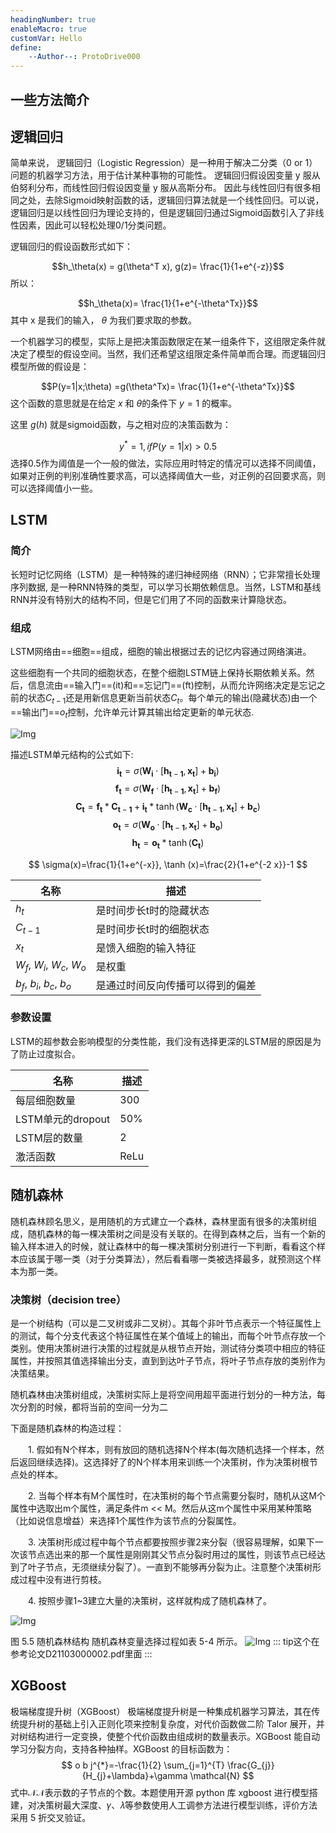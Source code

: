 ```yaml
---
headingNumber: true
enableMacro: true
customVar: Hello
define:
    --Author--: ProtoDrive000
---
```

## 一些方法简介

## 逻辑回归
简单来说， 逻辑回归（Logistic Regression）是一种用于解决二分类（0 or 1）问题的机器学习方法，用于估计某种事物的可能性。
逻辑回归假设因变量 y 服从伯努利分布，而线性回归假设因变量 y 服从高斯分布。 因此与线性回归有很多相同之处，去除Sigmoid映射函数的话，逻辑回归算法就是一个线性回归。可以说，逻辑回归是以线性回归为理论支持的，但是逻辑回归通过Sigmoid函数引入了非线性因素，因此可以轻松处理0/1分类问题。

逻辑回归的假设函数形式如下：

$$h_\theta(x) = g(\theta^T x), g(z)= \frac{1}{1+e^{-z}}$$
所以：

$$h_\theta(x)= \frac{1}{1+e^{-\theta^Tx}}$$
其中 x 是我们的输入， $\theta$ 为我们要求取的参数。

一个机器学习的模型，实际上是把决策函数限定在某一组条件下，这组限定条件就决定了模型的假设空间。当然，我们还希望这组限定条件简单而合理。而逻辑回归模型所做的假设是：

$$P(y=1|x;\theta) =g(\theta^Tx)= \frac{1}{1+e^{-\theta^Tx}}$$
这个函数的意思就是在给定 $x$ 和 $\theta$的条件下 $y=1$ 的概率。

这里 $g(h)$ 就是sigmoid函数，与之相对应的决策函数为：

$$y^* = 1, if P(y=1|x)>0.5$$
选择0.5作为阈值是一个一般的做法，实际应用时特定的情况可以选择不同阈值，如果对正例的判别准确性要求高，可以选择阈值大一些，对正例的召回要求高，则可以选择阈值小一些。







## LSTM
### 简介
长短时记忆网络（LSTM）是一种特殊的递归神经网络（RNN）；它非常擅长处理序列数据, 是一种RNN特殊的类型，可以学习长期依赖信息。当然，LSTM和基线RNN并没有特别大的结构不同，但是它们用了不同的函数来计算隐状态。
### 组成
LSTM网络由==细胞==组成，细胞的输出根据过去的记忆内容通过网络演进。

这些细胞有一个共同的细胞状态，在整个细胞LSTM链上保持长期依赖关系。然后，信息流由==输入门==(it)和==忘记门==(ft)控制，从而允许网络决定是忘记之前的状态$C_{t-1}$还是用新信息更新当前状态$C_{t}$。每个单元的输出(隐藏状态)由一个==输出门==$o_{t}$控制，允许单元计算其输出给定更新的单元状态.

![Img](https://imgpool.protodrive.xyz/img/yank-note-picgo-img-20220808030020.png#pic_center%20=400x)

描述LSTM单元结构的公式如下:
$$\mathbf{i}_{\mathbf{t}}=\sigma\left(\mathbf{W}_{\mathbf{i}} \cdot\left[\mathbf{h}_{\mathbf{t}-\mathbf{1}}, \mathbf{x}_{\mathbf{t}}\right]+\mathbf{b}_{\mathbf{i}}\right)$$
$$\mathbf{f}_{\mathbf{t}}=\sigma\left(\mathbf{W}_{\mathbf{f}} \cdot\left[\mathbf{h}_{\mathbf{t}-\mathbf{1}}, \mathbf{x}_{\mathbf{t}}\right]+\mathbf{b}_{\mathbf{f}}\right)$$
$$\mathbf{C}_{\mathbf{t}}=\mathbf{f}_{\mathbf{t}} * \mathbf{C}_{\mathbf{t}-\mathbf{1}}+\mathbf{i}_{\mathbf{t}} * \tanh \left(\mathbf{W}_{\mathbf{c}} \cdot\left[\mathbf{h}_{\mathbf{t}-\mathbf{1}}, \mathbf{x}_{\mathbf{t}}\right]+\mathbf{b}_{\mathbf{c}}\right)$$
$$\mathbf{o}_{\mathbf{t}}=\sigma\left(\mathbf{W}_{\mathbf{o}} \cdot\left[\mathbf{h}_{\mathbf{t}-\mathbf{1}}, \mathbf{x}_{\mathbf{t}}\right]+\mathbf{b}_{\mathbf{o}}\right)$$
$$\mathbf{h}_{\mathbf{t}}=\mathbf{o}_{\mathbf{t}} * \tanh \left(\mathbf{C}_{\mathbf{t}}\right)$$


$$ \sigma(x)=\frac{1}{1+e^{-x}}, \tanh (x)=\frac{2}{1+e^{-2 x}}-1 $$

| 名称 | 描述|
| -- | -- | 
|$h_t$|是时间步长t时的隐藏状态|
|$C_{t-1}$|是时间步长t时的细胞状态|
|$x_t$|是馈入细胞的输入特征|
|$W_f$, $W_i$, $W_c$, $W_o$|是权重|
|$b_f$, $b_i$, $b_c$, $b_o$|是通过时间反向传播可以得到的偏差|


### 参数设置
LSTM的超参数会影响模型的分类性能，我们没有选择更深的LSTM层的原因是为了防止过度拟合。

| 名称 | 描述|
| -- | -- | 
|每层细胞数量|300|
|LSTM单元的dropout|50%|
|LSTM层的数量|2|
|激活函数|ReLu|


## 随机森林
随机森林顾名思义，是用随机的方式建立一个森林，森林里面有很多的决策树组成，随机森林的每一棵决策树之间是没有关联的。在得到森林之后，当有一个新的输入样本进入的时候，就让森林中的每一棵决策树分别进行一下判断，看看这个样本应该属于哪一类（对于分类算法），然后看看哪一类被选择最多，就预测这个样本为那一类。
### 决策树（decision tree）
是一个树结构（可以是二叉树或非二叉树）。其每个非叶节点表示一个特征属性上的测试，每个分支代表这个特征属性在某个值域上的输出，而每个叶节点存放一个类别。使用决策树进行决策的过程就是从根节点开始，测试待分类项中相应的特征属性，并按照其值选择输出分支，直到到达叶子节点，将叶子节点存放的类别作为决策结果。

随机森林由决策树组成，决策树实际上是将空间用超平面进行划分的一种方法，每次分割的时候，都将当前的空间一分为二

下面是随机森林的构造过程：

　　1. 假如有N个样本，则有放回的随机选择N个样本(每次随机选择一个样本，然后返回继续选择)。这选择好了的N个样本用来训练一个决策树，作为决策树根节点处的样本。

　　2. 当每个样本有M个属性时，在决策树的每个节点需要分裂时，随机从这M个属性中选取出m个属性，满足条件m << M。然后从这m个属性中采用某种策略（比如说信息增益）来选择1个属性作为该节点的分裂属性。

　　3. 决策树形成过程中每个节点都要按照步骤2来分裂（很容易理解，如果下一次该节点选出来的那一个属性是刚刚其父节点分裂时用过的属性，则该节点已经达到了叶子节点，无须继续分裂了）。一直到不能够再分裂为止。注意整个决策树形成过程中没有进行剪枝。

　　4. 按照步骤1~3建立大量的决策树，这样就构成了随机森林了。


![Img](https://imgpool.protodrive.xyz/IMG/yank-note-picgo-img-20221010024612.png)

图 5.5 随机森林结构 
随机森林变量选择过程如表 5-4 所示。
![Img](https://imgpool.protodrive.xyz/IMG/yank-note-picgo-img-20221010024647.png)
::: tip这个在参考论文D21103000002.pdf里面
:::

## XGBoost
极端梯度提升树（XGBoost）
极端梯度提升树是一种集成机器学习算法，其在传统提升树的基础上引入正则化项来控制复杂度，对代价函数做二阶 Talor 展开，并对树结构进行一定变换，使整个代价函数由组成树的数量表示。XGBoost 能自动学习分裂方向，支持各种抽样。XGBoost 的目标函数为：
$$ o b j^{*}=-\frac{1}{2} \sum_{j=1}^{T} \frac{G_{j}}{H_{j}+\lambda}+\gamma \mathcal{N} $$
式中𝒩𝒩表示数的子节点的个数。本题使用开源 python 库 xgboost 进行模型搭建，对决策树最大深度、𝛾、𝜆等参数使用人工调参方法进行模型训练，评价方法采用 5 折交叉验证。